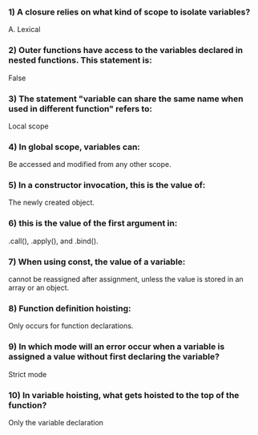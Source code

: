### 1) A closure relies on what kind of scope to isolate variables?
A. Lexical

### 2) Outer functions have access to the variables declared in nested functions. This statement is:
False

### 3) The statement "variable can share the same name when used in different function" refers to:
Local scope

### 4) In global scope, variables can:
Be accessed and modified from any other scope.

### 5) In a constructor invocation, this is the value of:
The newly created object.

### 6) this is the value of the first argument in:
.call(), .apply(), and .bind().

### 7) When using const, the value of a variable:
cannot be reassigned after assignment, unless the value is stored in an array or an object.

### 8) Function definition hoisting:
Only occurs for function declarations.

### 9) In which mode will an error occur when a variable is assigned a value without first declaring the variable?
Strict mode

### 10) In variable hoisting, what gets hoisted to the top of the function?
Only the variable declaration
